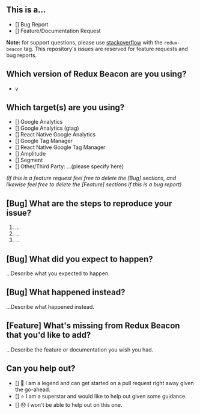 This is a...
----
 - [] Bug Report
 - [] Feature/Documentation Request

**Note:** for support questions, please use [stackoverflow](https://stackoverflow.com/questions/tagged/redux-beacon) with the `redux-beacon` tag. This repository's issues are reserved for feature requests and bug reports.

Which version of Redux Beacon are you using?
----
 - v

Which target(s) are you using?
----
 - [] Google Analytics
 - [] Google Analytics (gtag)
 - [] React Native Google Analytics
 - [] Google Tag Manager
 - [] React Native Google Tag Manager
 - [] Amplitude
 - [] Segment
 - [] Other/Third Party: ...(please specify here)

_(If this is a feature request feel free to delete the [Bug] sections, and likewise feel free to delete the [Feature] sections if this is a bug report)_

[Bug] What are the steps to reproduce your issue?
----
 1. ...
 2. ...
 3. ...

[Bug] What did you expect to happen?
----
 ...Describe what you expected to happen.

[Bug] What happened instead?
----
 ...Describe what happened instead.

[Feature] What's missing from Redux Beacon that you'd like to add?
----
 ...Describe the feature or documentation you wish you had.

Can you help out?
----
 - [] :star2: I am a legend and can get started on a pull request right away given the go-ahead.
 - [] :star: I am a superstar and would like to help out given some guidance.
 - [] :disappointed: I won't be able to help out on this one.
